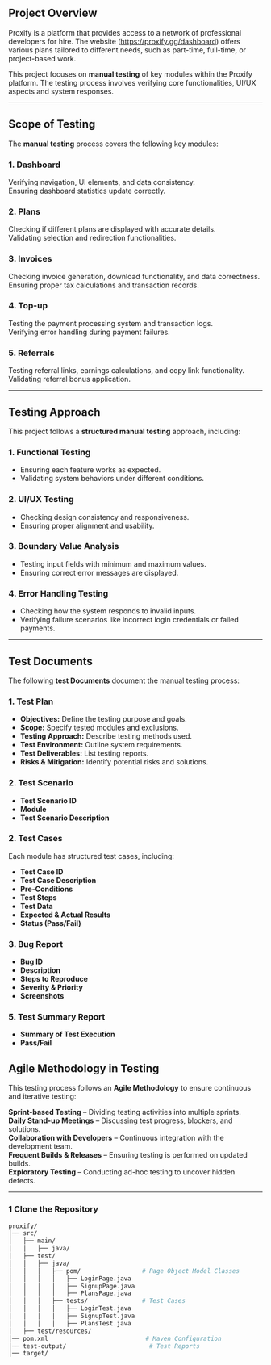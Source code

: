 
##  Project Overview
Proxify is a platform that provides access to a network of professional developers for hire. The website (https://proxify.gg/dashboard) offers various plans tailored to different needs, such as part-time, full-time, or project-based  work.

This project focuses on **manual testing** of key modules within the Proxify platform. The testing process involves verifying core functionalities, UI/UX aspects and system responses.

---

##  **Scope of Testing**
The **manual testing** process covers the following key modules:

###  **1. Dashboard**
 Verifying navigation, UI elements, and data consistency.  
 Ensuring dashboard statistics update correctly.  

###  **2. Plans**
 Checking if different plans are displayed with accurate details.  
 Validating selection and redirection functionalities.  

###  **3. Invoices**
 Checking invoice generation, download functionality, and data correctness.  
 Ensuring proper tax calculations and transaction records.  

###  **4. Top-up**
 Testing the payment processing system and transaction logs.  
 Verifying error handling during payment failures.  

###  **5. Referrals**
 Testing referral links, earnings calculations, and copy link functionality.  
 Validating referral bonus application.  

---

##  **Testing Approach**
This project follows a **structured manual testing** approach, including:

###  **1. Functional Testing**
- Ensuring each feature works as expected.
- Validating system behaviors under different conditions.

###  **2. UI/UX Testing**
- Checking design consistency and responsiveness.
- Ensuring proper alignment and usability.

###  **3. Boundary Value Analysis**
- Testing input fields with minimum and maximum values.
- Ensuring correct error messages are displayed.

###  **4. Error Handling Testing**
- Checking how the system responds to invalid inputs.
- Verifying failure scenarios like incorrect login credentials or failed payments.

---


##  **Test Documents**
The following **test Documents** document the manual testing process:

###  **1. Test Plan**
- **Objectives:** Define the testing purpose and goals.
- **Scope:** Specify tested modules and exclusions.
- **Testing Approach:** Describe testing methods used.
- **Test Environment:** Outline system requirements.
- **Test Deliverables:** List testing reports.
- **Risks & Mitigation:** Identify potential risks and solutions.

###  **2. Test Scenario**
- **Test Scenario ID**
- **Module**
- **Test Scenario Description**
  
###  **2. Test Cases**
Each module has structured test cases, including:
- **Test Case ID**
- **Test Case Description**
- **Pre-Conditions** 
- **Test Steps**
- **Test Data**
- **Expected & Actual Results**
- **Status (Pass/Fail)**

###  **3. Bug Report**
- **Bug ID**
- **Description**
- **Steps to Reproduce**
- **Severity & Priority**
- **Screenshots**


###  **5. Test Summary Report**
- **Summary of Test Execution**
- **Pass/Fail**




##  **Agile Methodology in Testing**
This testing process follows an **Agile Methodology** to ensure continuous and iterative testing:

 **Sprint-based Testing** – Dividing testing activities into multiple sprints.  
 **Daily Stand-up Meetings** – Discussing test progress, blockers, and solutions.  
 **Collaboration with Developers** – Continuous integration with the development team.  
 **Frequent Builds & Releases** – Ensuring testing is performed on updated builds.  
 **Exploratory Testing** – Conducting ad-hoc testing to uncover hidden defects.  

---

### 1️ **Clone the Repository**
```sh
proxify/
│── src/
│   ├── main/
│   │   ├── java/
│   ├── test/
│   │   ├── java/
│   │   │   ├── pom/                 # Page Object Model Classes
│   │   │   │   ├── LoginPage.java
│   │   │   │   ├── SignupPage.java
│   │   │   │   ├── PlansPage.java
│   │   │   ├── tests/               # Test Cases
│   │   │   │   ├── LoginTest.java
│   │   │   │   ├── SignupTest.java
│   │   │   │   ├── PlansTest.java
│   ├── test/resources/
│── pom.xml                           # Maven Configuration
│── test-output/                       # Test Reports
│── target/

